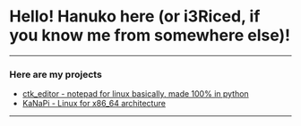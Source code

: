 # Hello! Hanuko here (or i3Riced, if you know me from somewhere else)!
---
### Here are my projects
- [ctk_editor - notepad for linux basically, made 100% in python](https://github.com/Hanuko33/ctk_editor) 
- [KaNaPi - Linux for x86_64 architecture](https://github.com/jdanecki/kanapi64)
---
